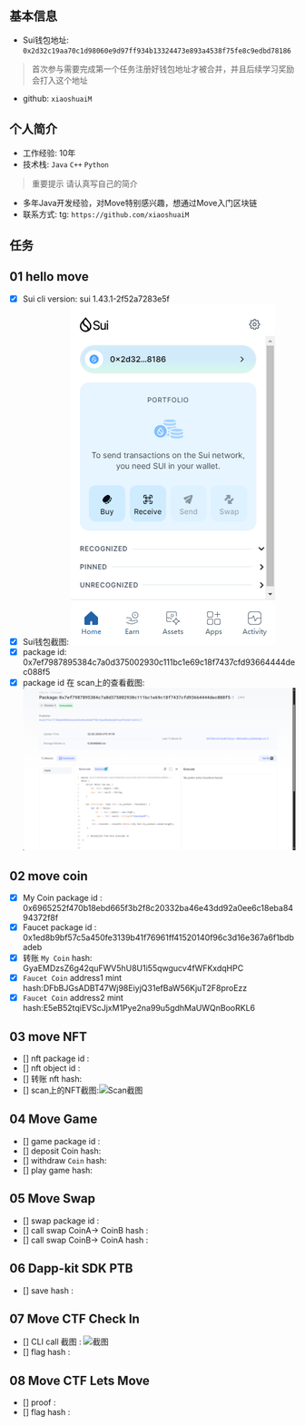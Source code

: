 ## 基本信息
- Sui钱包地址: `0x2d32c19aa70c1d98060e9d97ff934b13324473e893a4538f75fe8c9edbd78186`
> 首次参与需要完成第一个任务注册好钱包地址才被合并，并且后续学习奖励会打入这个地址
- github: `xiaoshuaiM`

## 个人简介
- 工作经验: 10年
- 技术栈: `Java` `C++` `Python`
> 重要提示 请认真写自己的简介
- 多年Java开发经验，对Move特别感兴趣，想通过Move入门区块链
- 联系方式: tg: `https://github.com/xiaoshuaiM` 

## 任务

##   01 hello move  
- [x] Sui cli version: sui 1.43.1-2f52a7283e5f
- [x] Sui钱包截图: ![Sui钱包截图](./images/wallet.png)
- [x] package id: 0x7ef7987895384c7a0d375002930c111bc1e69c18f7437cfd93664444dec088f5
- [x] package id 在 scan上的查看截图:![Scan截图](./images/packageID.png)

##   02 move coin
- [x] My Coin package id : 0x6965252f470b18ebd665f3b2f8c20332ba46e43dd92a0ee6c18eba8494372f8f
- [x] Faucet package id : 0x1ed8b9bf57c5a450fe3139b41f76961ff41520140f96c3d16e367a6f1bdbadeb
- [x] 转账 `My Coin` hash: GyaEMDzsZ6g42quFWV5hU8U1i55qwgucv4fWFKxdqHPC
- [x] `Faucet Coin` address1 mint hash:DFbBJGsADBT47Wj98EiyjQ31efBaW56KjuT2F8proEzz
- [x] `Faucet Coin` address2 mint hash:E5eB52tqiEVScJjxM1Pye2na99u5gdhMaUWQnBooRKL6

##   03 move NFT
- [] nft package id :
- [] nft object id : 
- [] 转账 nft  hash:
- [] scan上的NFT截图:![Scan截图](./images/你的图片地址)

##   04 Move Game
- [] game package id :
- [] deposit Coin hash:
- [] withdraw `Coin` hash:
- [] play game hash:

##   05 Move Swap
- [] swap package id :
- [] call swap CoinA-> CoinB  hash :
- [] call swap CoinB-> CoinA  hash :

##   06 Dapp-kit SDK PTB
- [] save hash :

##   07 Move CTF Check In
- [] CLI call 截图 : ![截图](./images/你的图片地址)
- [] flag hash :

##   08 Move CTF Lets Move
- [] proof : 
- [] flag hash :

